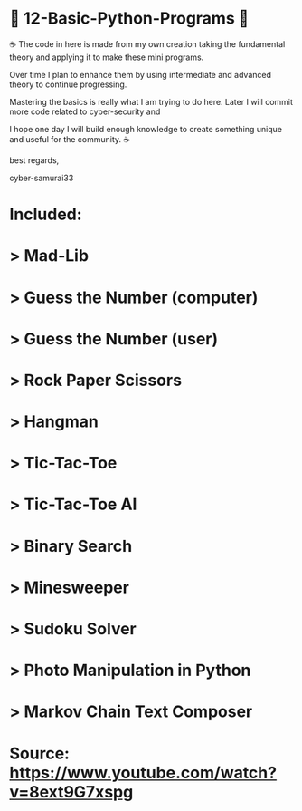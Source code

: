# 🐍 12-Basic-Python-Programs 🐍

☕  The code in here is made from my own creation taking the fundamental theory and applying it to make these mini programs. 

Over time I plan to enhance them by using intermediate and advanced theory to continue progressing.

Mastering the basics is really what I am trying to do here. Later I will commit more code related to cyber-security and

I hope one day I will build enough knowledge to create something unique and useful for the community. ☕ 


best regards, 

cyber-samurai33 


# Included: 

# > Mad-Lib 
# > Guess the Number (computer) 
# > Guess the Number (user)
# > Rock Paper Scissors
# > Hangman
# > Tic-Tac-Toe
# > Tic-Tac-Toe AI
# > Binary Search
# > Minesweeper
# > Sudoku Solver 
# > Photo Manipulation in Python 
# > Markov Chain Text Composer 

# Source: https://www.youtube.com/watch?v=8ext9G7xspg
